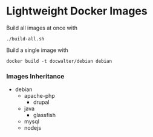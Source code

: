 Lightweight Docker Images
=========================

Build all images at once with

```shell
./build-all.sh
```

Build a single image with

```shell
docker build -t docwalter/debian debian
```

### Images Inheritance

* debian
  * apache-php
     * drupal
  * java
     * glassfish
  * mysql
  * nodejs
